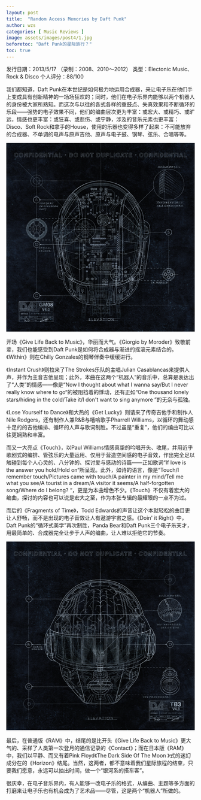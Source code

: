 ```yaml
---
layout: post
title:  "Random Access Memories by Daft Punk"
author: wzs
categories: [ Music Reviews ]
image: assets/images/post4/1.jpg
beforetoc: "Daft Punk的星际旅行？"
toc: true
---
```


发行日期：2013/5/17 （录制：2008、2010～2012）
类型：Electonic Music、Rock & Disco
个人评分：88/100

我们都知道，Daft Punk在本世纪是如何极力地运用合成器，来让电子乐在他们手上变成具有创新精神的一场场狂欢的；同时，他们在电子乐界内能够以两个机器人的身份被大家所熟知。而这次与以往的各式各样的重鼓点、失真效果和不断循环的乐段——强势的电子效果不同，他们的编曲层次更为丰富：或宏大、或精巧、或旷远，情感也更丰富：或狂喜、或悲伤、或宁静，涉及的音乐元素也更丰富：Disco、Soft Rock和拿手的House，使用的乐器也变得多样了起来：不可能放弃的合成器、不单调的电声与原声吉他、原声与电子鼓、钢琴、弦乐、合唱等等。

![](https://github.com/wzs-zwdxsky/wzs-zwdxsky.github.io/blob/main/assets/images/post4/2.png?raw=true)

开场《Give Life Back to Music》，华丽而大气。《Giorgio by Moroder》致敬前辈，我们也能感受到Daft Punk是如何将合成器与渐进的摇滚元素结合的。《Within》则在Chilly Gonzales的钢琴伴奏中缓缓进行。

《Instant Crush》则拉来了The Strokes乐队的主唱Julian Casablancas来提供人声，并作为主音吉他呈现；此外，本曲在这两个“机器人”的音乐中，总算是表达出了“人类”的情感——像是“Now I thought about what I wanna say/But I never really know where to go“的被阻挡着的悸动，还有正如“One thousand lonely stars/hiding in the cold/Take it/I don't want to sing anymore ”的无奈与孤独。

《Lose Yourself to Dance》和大热的《Get Lucky》则请来了传奇吉他手和制作人Nile Rodgers，还有制作人兼R&B与嘻哈歌手Pharrell Williams，以循环的舞动感十足的的吉他编排、循环的人声与歌词制胜。不过虽是“重复”，他们的编曲可比以往更娴熟和丰富。

而又一大亮点《Touch》，以Paul Williams情感真挚的吟唱开头、收尾，并用近乎歌剧式的编排、管弦乐的大量运用、仅用于营造空间感的电子音效，作出完全足以触碰到每个人心灵的、八分钟的、探讨爱与感动的诗篇——正如歌词“If love is the answer you hold/Hold on“所呈现。此外，如诗的语言，像是“Touch/I remember touch/Pictures came with touch/A painter in my mind/Tell me what you see/A tourist in a dream/A visitor it seems/A half-forgotten song/Where do I belong? “，更是为本曲增色不少。《Touch》不仅有着宏大的编曲，探讨的内容也可以说是宏大之至，作为本张专辑的最耀眼的一点不为过。

而后的《Fragments of Time》，Todd Edwards的声音让这个本就轻松的曲目更让人舒畅，而不是出现的电子音效让人有遨游宇宙之感。《Doin' it Right》中，Daft Punk的“循环式美学”再次制胜，Panda Bear和Daft Punk三个电子乐天才，用最简单的、合成器完全让步于人声的编曲，让人难以拒绝它的节奏。

![](https://github.com/wzs-zwdxsky/wzs-zwdxsky.github.io/blob/main/assets/images/post4/3.png?raw=true)

最后，在普通版《RAM》中，结尾的是比开头《Give Life Back to Music》更大气的、采样了人类第一次登月的通信记录的《Contact》；而在日本版《RAM》中，我们以平静、而又有着Pink Floyd《The Dark Side Of The Moon 》式的迷幻成分在的《Horizon》结尾。当然，这两者，都不意味着我们星际旅程的结束，只要我们愿意，永远可以抽出时间，做一个“银河系的搭车客”。

很庆幸，在电子音乐界内，有人能够一改电子乐的格式，从编曲、主题等多方面的打磨来让电子乐也有机会成为了艺术品——尽管，这是两个“机器人”所做的。